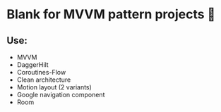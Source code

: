 <h1 align="start">Blank for MVVM pattern projects 🎯</h1>

## Use:
- MVVM
- DaggerHilt
- Coroutines-Flow
- Clean architecture 
- Motion layout (2 variants)
- Google navigation component
- Room
